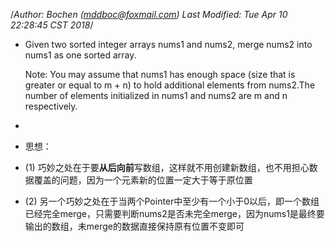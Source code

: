 /*Author: Bochen (mddboc@foxmail.com)
Last Modified: Tue Apr 10 22:28:45 CST 2018*/

* Given two sorted integer arrays nums1 and nums2, merge nums2 into nums1 as one sorted array.

  Note:
  You may assume that nums1 has enough space (size that is greater or equal to m + n) to hold additional elements from nums2.The number of elements initialized in nums1 and nums2 are m and n respectively.


 
* 
* 思想：

* (1) 巧妙之处在于要**从后向前**写数组，这样就不用创建新数组，也不用担心数据覆盖的问题，因为一个元素新的位置一定大于等于原位置

* (2) 另一个巧妙之处在于当两个Pointer中至少有一个小于0以后，即一个数组已经完全merge，只需要判断nums2是否未完全merge，因为nums1是最终要输出的数组，未merge的数据直接保持原有位置不变即可